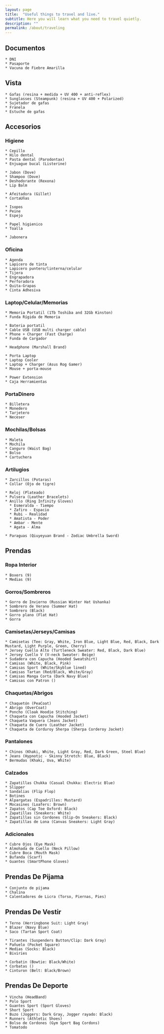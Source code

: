 ```yaml
---
layout: page
title:  "Useful things to travel and live."
subtitle: Here you will learn what you need to travel quietly.
description: ""
permalink: /about/traveling
---
```


## Documentos

    * DNI  
    * Pasaporte  
    * Vacuna de Fiebre Amarilla  

## Vista

    * Gafas (resina + medida + UV 400 + anti-reflex)  
    * Sunglasses (Steampunk) (resina + UV 400 + Polarized)  
    * Sujetador de gafas  
    * Franela  
    * Estuche de gafas  

## Accesorios

### Higiene

    * Cepillo  
    * Hilo dental  
    * Pasta dental (Parodontax)  
    * Enjuague bucal (Listerine)  

    * Jabon (Dove)  
    * Shampoo (Dove)  
    * Deshodorante (Rexona)  
    * Lip Balm  

    * Afeitadora (Gillet)  
    * CortaUñas  

    * Isopos  
    * Peine  
    * Espejo  

    * Papel higienico  
    * Toalla  
    
    * Jabonera  

### Oficina

    * Agenda  
    * Lapicero de tinta  
    * Lapicero puntero/linterna/celular  
    * Tijera  
    * Engrapadora  
    * Perforadora  
    * Quita-Grapas  
    * Cinta Adhesiva  

### Laptop/Celular/Memorias

    * Memoria Portatil (1Tb Toshiba and 32Gb Kinston)  
    * Funda Rígida de Memoria  

    * Bateria portatil  
    * Cable USB (USB multi charger cable)  
    * Phone + Charger (Fast Charge)  
    * Funda de Cargador  

    * Headphone (Marshall Brand)  
    
    * Porta Laptop  
    * Laptop Cooler  
    * Laptop + Charger (Asus Rog Gamer)  
    * Mouse + porta-mouse  
    
    * Power Extension  
    * Caja Herramientas  

### PortaDinero

    * Billetera  
    * Monedero  
    * Tarjetero  
    * Neceser  

### Mochilas/Bolsas

    * Maleta  
    * Mochila  
    * Canguro (Waist Bag)  
    * Bolso    
    * Cartuchera  

### Artilugios

    * Zarcillos (Potaras)  
    * Collar (Ojo de tigre)  

    * Reloj (Plateado)  
    * Pulsera (Leather Bracelets)  
    * Anillo (Ring Infinity Gloves)  
      * Esmeralda - Tiempo
      * Zafiro - Espacio
      * Rubi - Realidad
      * Amatista - Poder
      * Ambar - Mente
      * Agata - Alma
    
    * Paraguas (Qiuyeyuan Brand - Zodiac Umbrella Sword)  

## Prendas

### Ropa Interior

    * Boxers (9)  
    * Medias (9)  

### Gorros/Sombreros

    * Gorro de Invierno (Russian Winter Hat Ushanka)  
    * Sombrero de Verano (Summer Hat)  
    * Sombrero (Black)  
    * Gorro plano (Flat Hat)  
    * Gorra  

### Camisetas/Jerseys/Camisas

    * Camisetas (Tee: Gray, White, Iron Blue, Light Blue, Red, Black, Dark Mustard, Light Purple, Green, Cherry)  
    * Jersey Cuello Alto (Turtleneck Sweater: Red, Black, Dark Blue)  
    * Jersey Cuello V (V-neck Sweater: Beige)  
    * Sudadera con Capucha (Hooded Sweatshirt)  
    * Camisas (White, Black, Pink)  
    * Camisas Sport (White/Skyblue lined)  
    * Camisas Tartan (Red/Black, White/Gray)  
    * Camisas Manga Corta (Dark Navy Blue)  
    * Camisas con Patron ()  

### Chaquetas/Abrigos

    * Chaquetón (PeaCoat)  
    * Abrigo (OverCoat)  
    * Poncho (Cloak Hoodie Stitching)  
    * Chaqueta con Capucha (Hooded Jacket)  
    * Chaqueta Vaquera (Jeans Jacket)  
    * Chaqueta de Cuero (Leather Jacket)  
    * Chaqueta de Corduroy Sherpa (Sherpa Corderoy Jacket)  

### Pantalones

    * Chinos (Khaki, White, Light Gray, Red, Dark Green, Steel Blue)  
    * Jeans (Hypnotic - Skinny Stretch: Blue, Black)  
    * Bermudas (Khaki, Uva, White)  

### Calzados

    * Zapatillas Chukka (Casual Chukka: Electric Blue)  
    * Slipper  
    * Sandalias (Flip Flop)  
    * Botines  
    * Alpargatas (Espadrilles: Mustard)  
    * Mocasines (Loafers: Brown)  
    * Zapatos (Cap Toe Oxford: Black)  
    * Zapatillas (Sneakers: White)  
    * Zapatillas sin Cordones (Slip-On Sneakers: Black)  
    * Zapatillas de Lona (Canvas Sneakers: Light Gray)  

### Adicionales

    * Cubre Ojos (Eye Mask)  
    * Almohada de Cuello (Neck Pillow)  
    * Cubre Boca (Mouth Mask)  
    * Bufanda (Scarf)  
    * Guantes (SmartPhone Gloves)  

## Prendas De Pijama

    * Conjunto de pijama  
    * Chalina  
    * Calentadores de Licra (Torso, Piernas, Pies)  

## Prendas De Vestir

    * Terno (Herringbone Suit: Light Gray)  
    * Blazer (Navy Blue)  
    * Saco (Tartan Sport Coat)  

    * Tirantes (Suspenders Button/Clip: Dark Gray)  
    * Pañuelo (Pocket Square)  
    * Medias (Socks: Black)  
    * Biviries  
    
    * Corbatin (Bowtie: Black/White)  
    * Corbatas ()  
    * Cinturon (Belt: Black/Brown)  

## Prendas De Deporte

    * Vincha (HeadBand)  
    * Polo Sport  
    * Guantes Sport (Sport Gloves)  
    * Short Sport  
    * Buzo (Joggers: Dark Gray, Jogger rayado: Black)  
    * Runners (Athletic Shoes)  
    * Bolso de Cordones (Gym Sport Bag Cordons)  
    * Tomatodo  

